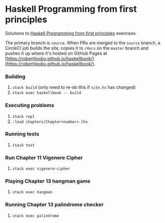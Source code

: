 # Haskell Programming from first principles

Solutions to [Haskell Programming from first principles](http://haskellbook.com/) exercises

The primary branch is `source`. When PRs are merged to the `source` branch,
a CircleCI job builds the site, copies it to `/docs` on the `master` branch and
pushes it up where it's hosted on GitHub Pages at
[https://robertjlooby.github.io/haskellbook/](https://robertjlooby.github.io/haskellbook/).

### Building

1. `stack build` (only need to re-do this if `site.hs` has changed)
1. `stack exec haskellbook -- build`

### Executing problems

1. `stack repl`
1. `:load chapters/Chapter<number>.lhs`

### Running tests

1. `stack test`

### Run Chapter 11 Vigenere Cipher

1. `stack exec vigenere-cipher`

### Playing Chapter 13 hangman game

1. `stack exec hangman`

### Running Chapter 13 palindrome checker

1. `stack exec palindrome`
